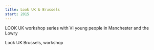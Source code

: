 ```yaml
---
title: Look UK & Brussels
start: 2015
---
```


LOOK UK workshop series with VI young people in Manchester and the Lowry

Look UK Brussels, workshop
